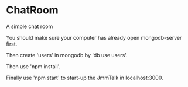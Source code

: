 # ChatRoom
A simple chat room

You should make sure your computer has already open mongodb-server first.

Then create 'users' in mongodb by 'db use users'.

Then use 'npm install'.

Finally use 'npm start' to start-up the JmmTalk in localhost:3000.
